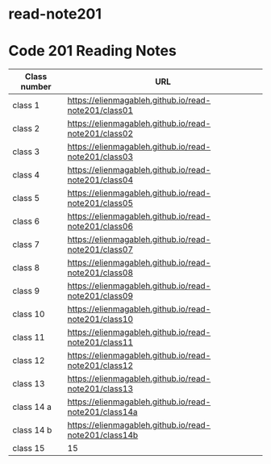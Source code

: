 # read-note201
# Code 201 Reading Notes

|Class number | URL |
--------------|-------
| class 1 |  https://elienmagableh.github.io/read-note201/class01  |
| class 2 |   https://elienmagableh.github.io/read-note201/class02 |
| class 3 |  https://elienmagableh.github.io/read-note201/class03  |
| class 4 |  https://elienmagableh.github.io/read-note201/class04 |
| class 5 |  https://elienmagableh.github.io/read-note201/class05 |
| class 6 |  https://elienmagableh.github.io/read-note201/class06 |
| class 7 |  https://elienmagableh.github.io/read-note201/class07 |
| class 8 |  https://elienmagableh.github.io/read-note201/class08 |
| class 9 |  https://elienmagableh.github.io/read-note201/class09  |
| class 10 |  https://elienmagableh.github.io/read-note201/class10 |
| class 11 |  https://elienmagableh.github.io/read-note201/class11 |
| class 12 |  https://elienmagableh.github.io/read-note201/class12 |
| class 13 |  https://elienmagableh.github.io/read-note201/class13  |
| class 14 a|https://elienmagableh.github.io/read-note201/class14a   |
|class 14 b|https://elienmagableh.github.io/read-note201/class14b|
| class 15 |  15  |
